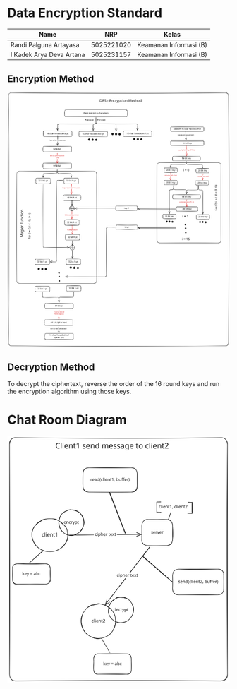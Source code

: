 # Data Encryption Standard

| Name           | NRP        | Kelas     |
| ---            | ---        | ----------|
| Randi Palguna Artayasa | 5025221020 | Keamanan Informasi (B) |
| I Kadek Arya Deva Artana  | 5025231157 | Keamanan Informasi (B) |

## Encryption Method
![DES output](./resource/image/DES-Encryption%20Method.svg)

## Decryption Method
To decrypt the ciphertext, reverse the order of the 16 round keys and run the encryption algorithm using those keys.

# Chat Room Diagram
![Chat room diagram](./resource/image/Chat-Room-Diagram.svg)